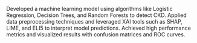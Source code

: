 Developed a machine learning model using algorithms like Logistic Regression, Decision Trees, and Random
Forests to detect CKD. Applied data preprocessing techniques and leveraged XAI tools such as SHAP, LIME, and
ELI5 to interpret model predictions. Achieved high performance metrics and visualized results with confusion
matrices and ROC curves.
